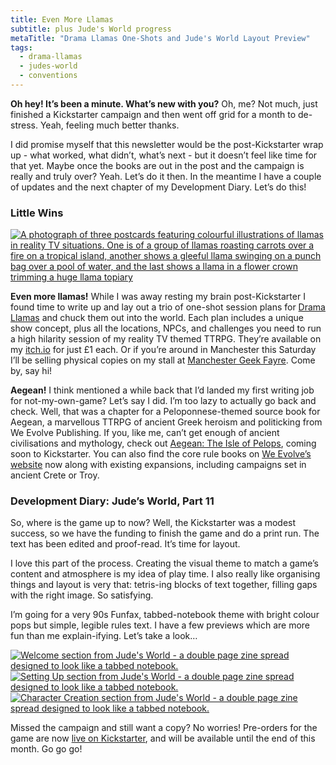 ```yaml
---
title: Even More Llamas
subtitle: plus Jude's World progress
metaTitle: "Drama Llamas One-Shots and Jude's World Layout Preview"
tags:
  - drama-llamas
  - judes-world
  - conventions
---
```


<p>
    <strong>Oh hey! It’s been a minute. What’s new with you?</strong> Oh, me? Not much, just finished a Kickstarter campaign and then went off grid for a month to de-stress. Yeah, feeling much better thanks.
</p><p>
    I did promise myself that this newsletter would be the post-Kickstarter wrap up - what worked, what didn’t, what’s next - but it doesn’t feel like time for that yet. Maybe once the books are out in the post and the campaign is really and truly over? Yeah. Let’s do it then. In the meantime I have a couple of updates and the next chapter of my Development Diary. Let’s do this!
</p>
<h3>Little Wins</h3>
<a href="https://buttonkin.itch.io/" target="_blank"><img src="/assets/images/newsletter/drama_llamas_postcard_one_shots.png" alt="A photograph of three postcards featuring colourful illustrations of llamas in reality TV situations. One is of a group of llamas roasting carrots over a fire on a tropical island, another shows a gleeful llama swinging on a punch bag over a pool of water, and the last shows a llama in a flower crown trimming a huge llama topiary "></a>
<p>
    <strong>Even more llamas!</strong> While I was away resting my brain post-Kickstarter I found time to write up and lay out a trio of one-shot session plans for <a href="https://buttonkin.itch.io/drama-llamas" target="_blank">Drama Llamas</a> and chuck them out into the world. Each plan includes a unique show concept, plus all the locations, NPCs, and challenges you need to run a high hilarity session of my reality TV themed TTRPG. They’re available on my <a href="http://buttonkin.itch.io" target="_blank">itch.io</a> for just £1 each. Or if you’re around in Manchester this Saturday I’ll be selling physical copies on my stall at <a href="https://dungeonsandflagons.co.uk/events-1/mcr-geek-fayre" target="_blank">Manchester Geek Fayre</a>. Come by, say hi!
</p><p>
    <strong>Aegean!</strong> I think mentioned a while back that I’d landed my first writing job for not-my-own-game? Let’s say I did. I’m too lazy to actually go back and check. Well, that was a chapter for a Peloponnese-themed source book for Aegean, a marvellous TTRPG of ancient Greek heroism and politicking from We Evolve Publishing. If you, like me, can’t get enough of ancient civilisations and mythology, check out <a href="https://www.kickstarter.com/projects/stoo-goff/aegean-the-isle-of-pelops" target="_blank">Aegean: The Isle of Pelops</a>, coming soon to Kickstarter. You can also find the core rule books on <a href="https://www.aegeanrpg.com/" target="_blank">We Evolve’s website</a> now along with existing expansions, including campaigns set in ancient Crete or Troy.
</p>
<h3>Development Diary: Jude’s World, Part 11</h3>
<p>
    So, where is the game up to now? Well, the Kickstarter was a modest success, so we have the funding to finish the game and do a print run. The text has been edited and proof-read. It’s time for layout.
</p><p>
    I love this part of the process. Creating the visual theme to match a game’s content and atmosphere is my idea of play time. I also really like organising things and layout is very that: tetris-ing blocks of text together, filling gaps with the right image. So satisfying.
</p><p>
    I’m going for a very 90s Funfax, tabbed-notebook theme with bright colour pops but simple, legible rules text. I have a few previews which are more fun than me explain-ifying. Let’s take a look…
</p>
<a href="https://www.kickstarter.com/projects/buttonkin/judes-world" target="_blank"><img src="/assets/images/newsletter/judes_world_layout_preview_1.png" alt="Welcome section from Jude's World - a double page zine spread designed to look like a tabbed notebook."></a>
<a href="https://www.kickstarter.com/projects/buttonkin/judes-world" target="_blank"><img src="/assets/images/newsletter/judes_world_layout_preview_2.png" alt="Setting Up section from Jude's World - a double page zine spread designed to look like a tabbed notebook."></a>
<a href="https://www.kickstarter.com/projects/buttonkin/judes-world" target="_blank"><img src="/assets/images/newsletter/judes_world_layout_preview_3.png" alt="Character Creation section from Jude's World - a double page zine spread designed to look like a tabbed notebook."></a>
<p>
    Missed the campaign and still want a copy? No worries! Pre-orders for the game are now <a href="https://www.kickstarter.com/projects/buttonkin/judes-world" target="_blank">live on Kickstarter</a>, and will be available until the end of this month. Go go go!
</p>
